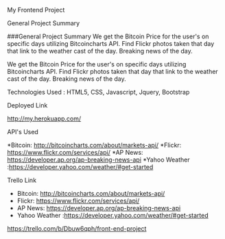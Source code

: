 
My Frontend Project

General Project Summary

###General Project Summary 
We get the Bitcoin Price for the user's on specific days utilizing  Bitcoincharts API. Find Flickr photos taken that day that link to the weather cast of the day. Breaking news of the day. 


We get the Bitcoin Price for the user's on specific days utilizing Bitcoincharts API. Find Flickr photos taken that day that link to the weather cast of the day. Breaking news of the day.

Technologies Used : HTML5, CSS, Javascript, Jquery, Bootstrap

Deployed Link

http://my.herokuapp.com/

API's Used

*Bitcoin: http://bitcoincharts.com/about/markets-api/ *Flickr: https://www.flickr.com/services/api/ *AP News: https://developer.ap.org/ap-breaking-news-api *Yahoo Weather :https://developer.yahoo.com/weather/#get-started

Trello Link

* Bitcoin: http://bitcoincharts.com/about/markets-api/
* Flickr: https://www.flickr.com/services/api/
* AP News: https://developer.ap.org/ap-breaking-news-api
* Yahoo Weather :https://developer.yahoo.com/weather/#get-started


https://trello.com/b/Dbuw6qph/front-end-project
